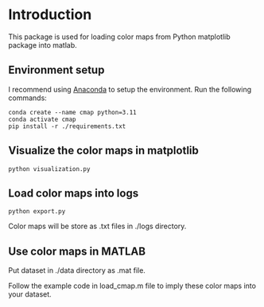 # Introduction
This package is used for loading color maps from Python matplotlib package into matlab.

## Environment setup
I recommend using [Anaconda](https://www.anaconda.com/) to setup the environment. Run the following commands:

```
conda create --name cmap python=3.11
conda activate cmap
pip install -r ./requirements.txt
```

## Visualize the color maps in matplotlib

```
python visualization.py
```

## Load color maps into logs

```
python export.py
```
Color maps will be store as .txt files in ./logs directory.
## Use color maps in MATLAB
Put dataset in ./data directory as .mat file.

Follow the example code in load_cmap.m file to imply these color maps into your dataset.
